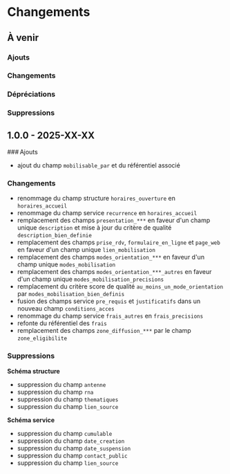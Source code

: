 # Changements

## À venir

### Ajouts

### Changements

### Dépréciations

### Suppressions

## 1.0.0 - 2025-XX-XX

### Ajouts

* ajout du champ `mobilisable_par` et du référentiel associé

### Changements

* renommage du champ structure `horaires_ouverture` en `horaires_accueil`
* renommage du champ service `recurrence` en `horaires_accueil`
* remplacement des champs `presentation_***` en faveur d'un champ unique `description` et mise à jour du critère de qualité `description_bien_definie`
* remplacement des champs `prise_rdv`, `formulaire_en_ligne` et `page_web` en faveur d'un champ unique `lien_mobilisation`
* remplacement des champs `modes_orientation_***` en faveur d'un champ unique `modes_mobilisation`
* remplacement des champs `modes_orientation_***_autres` en faveur d'un champ unique `modes_mobilisation_precisions`
* remplacement du critère score de qualité `au_moins_un_mode_orientation` par `modes_mobilisation_bien_definis`
* fusion des champs service `pre_requis` et `justificatifs` dans un nouveau champ `conditions_acces`
* renommage du champ service `frais_autres` en `frais_precisions`
* refonte du référentiel des `frais`
* remplacement des champs `zone_diffusion_***` par le champ `zone_eligibilite`

### Suppressions

**Schéma structure**

* suppression du champ `antenne`
* suppression du champ `rna`
* suppression du champ `thematiques`
* suppression du champ `lien_source`

**Schéma service**

* suppression du champ `cumulable`
* suppression du champ `date_creation`
* suppression du champ `date_suspension`
* suppression du champ `contact_public`
* suppression du champ `lien_source`
